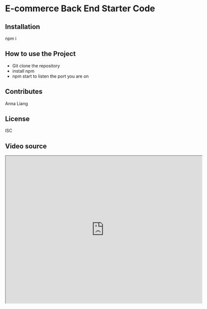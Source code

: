 # E-commerce Back End Starter Code

## Installation
npm i

## How to use the Project
* Git clone the repository
* install npm
* npm start to listen the port you are on

## Contributes
Anna Liang

## License
ISC

## Video source
<iframe src="https://drive.google.com/file/d/1NfKGrvxfBrKUxog_U-fgdtcBEBAJ2Q9x/preview" width="640" height="480"></iframe>


